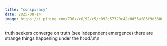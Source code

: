 ```yaml
---
title: "conspiracy"
date: 2025-08-14
image: https://i.pinimg.com/736x/c0/92/c5/c092c57320c42e8d55af83f9d5306314.jpg
---
```


truth seekers converge on truth (see independent emergence) there are strange things happening under the hood.\n\n